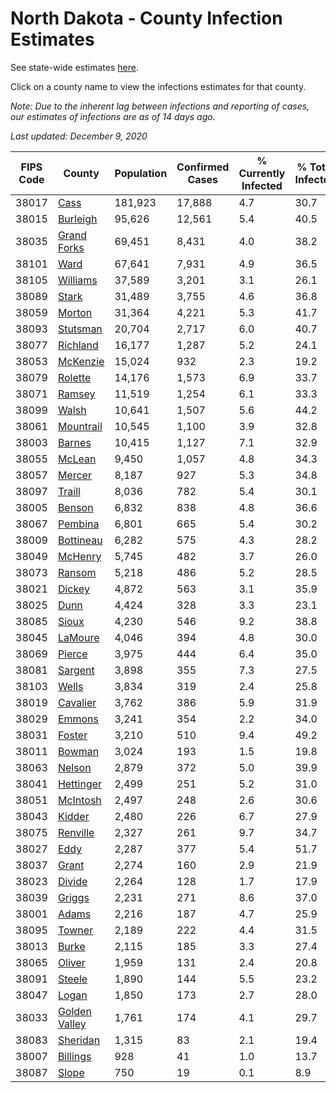 # North Dakota - County Infection Estimates

See state-wide estimates [here](/infections/us-nd).

Click on a county name to view the infections estimates for that county.

*Note: Due to the inherent lag between infections and reporting of cases, our estimates of infections are as of 14 days ago.*

*Last updated: December 9, 2020*

|   FIPS Code |                         County |   Population |   Confirmed Cases |   % Currently Infected |   % Total Infected |
|-------------|--------------------------------|--------------|-------------------|------------------------|--------------------|
|       38017 |                   [Cass](cass) |      181,923 |            17,888 |                    4.7 |               30.7 |
|       38015 |           [Burleigh](burleigh) |       95,626 |            12,561 |                    5.4 |               40.5 |
|       38035 |     [Grand Forks](grand-forks) |       69,451 |             8,431 |                    4.0 |               38.2 |
|       38101 |                   [Ward](ward) |       67,641 |             7,931 |                    4.9 |               36.5 |
|       38105 |           [Williams](williams) |       37,589 |             3,201 |                    3.1 |               26.1 |
|       38089 |                 [Stark](stark) |       31,489 |             3,755 |                    4.6 |               36.8 |
|       38059 |               [Morton](morton) |       31,364 |             4,221 |                    5.3 |               41.7 |
|       38093 |           [Stutsman](stutsman) |       20,704 |             2,717 |                    6.0 |               40.7 |
|       38077 |           [Richland](richland) |       16,177 |             1,287 |                    5.2 |               24.1 |
|       38053 |           [McKenzie](mckenzie) |       15,024 |               932 |                    2.3 |               19.2 |
|       38079 |             [Rolette](rolette) |       14,176 |             1,573 |                    6.9 |               33.7 |
|       38071 |               [Ramsey](ramsey) |       11,519 |             1,254 |                    6.1 |               33.3 |
|       38099 |                 [Walsh](walsh) |       10,641 |             1,507 |                    5.6 |               44.2 |
|       38061 |         [Mountrail](mountrail) |       10,545 |             1,100 |                    3.9 |               32.8 |
|       38003 |               [Barnes](barnes) |       10,415 |             1,127 |                    7.1 |               32.9 |
|       38055 |               [McLean](mclean) |        9,450 |             1,057 |                    4.8 |               34.3 |
|       38057 |               [Mercer](mercer) |        8,187 |               927 |                    5.3 |               34.8 |
|       38097 |               [Traill](traill) |        8,036 |               782 |                    5.4 |               30.1 |
|       38005 |               [Benson](benson) |        6,832 |               838 |                    4.8 |               36.6 |
|       38067 |             [Pembina](pembina) |        6,801 |               665 |                    5.4 |               30.2 |
|       38009 |         [Bottineau](bottineau) |        6,282 |               575 |                    4.3 |               28.2 |
|       38049 |             [McHenry](mchenry) |        5,745 |               482 |                    3.7 |               26.0 |
|       38073 |               [Ransom](ransom) |        5,218 |               486 |                    5.2 |               28.5 |
|       38021 |               [Dickey](dickey) |        4,872 |               563 |                    3.1 |               35.9 |
|       38025 |                   [Dunn](dunn) |        4,424 |               328 |                    3.3 |               23.1 |
|       38085 |                 [Sioux](sioux) |        4,230 |               546 |                    9.2 |               38.8 |
|       38045 |             [LaMoure](lamoure) |        4,046 |               394 |                    4.8 |               30.0 |
|       38069 |               [Pierce](pierce) |        3,975 |               444 |                    6.4 |               35.0 |
|       38081 |             [Sargent](sargent) |        3,898 |               355 |                    7.3 |               27.5 |
|       38103 |                 [Wells](wells) |        3,834 |               319 |                    2.4 |               25.8 |
|       38019 |           [Cavalier](cavalier) |        3,762 |               386 |                    5.9 |               31.9 |
|       38029 |               [Emmons](emmons) |        3,241 |               354 |                    2.2 |               34.0 |
|       38031 |               [Foster](foster) |        3,210 |               510 |                    9.4 |               49.2 |
|       38011 |               [Bowman](bowman) |        3,024 |               193 |                    1.5 |               19.8 |
|       38063 |               [Nelson](nelson) |        2,879 |               372 |                    5.0 |               39.9 |
|       38041 |         [Hettinger](hettinger) |        2,499 |               251 |                    5.2 |               31.0 |
|       38051 |           [McIntosh](mcintosh) |        2,497 |               248 |                    2.6 |               30.6 |
|       38043 |               [Kidder](kidder) |        2,480 |               226 |                    6.7 |               27.9 |
|       38075 |           [Renville](renville) |        2,327 |               261 |                    9.7 |               34.7 |
|       38027 |                   [Eddy](eddy) |        2,287 |               377 |                    5.4 |               51.7 |
|       38037 |                 [Grant](grant) |        2,274 |               160 |                    2.9 |               21.9 |
|       38023 |               [Divide](divide) |        2,264 |               128 |                    1.7 |               17.9 |
|       38039 |               [Griggs](griggs) |        2,231 |               271 |                    8.6 |               37.0 |
|       38001 |                 [Adams](adams) |        2,216 |               187 |                    4.7 |               25.9 |
|       38095 |               [Towner](towner) |        2,189 |               222 |                    4.4 |               31.5 |
|       38013 |                 [Burke](burke) |        2,115 |               185 |                    3.3 |               27.4 |
|       38065 |               [Oliver](oliver) |        1,959 |               131 |                    2.4 |               20.8 |
|       38091 |               [Steele](steele) |        1,890 |               144 |                    5.5 |               23.2 |
|       38047 |                 [Logan](logan) |        1,850 |               173 |                    2.7 |               28.0 |
|       38033 | [Golden Valley](golden-valley) |        1,761 |               174 |                    4.1 |               29.7 |
|       38083 |           [Sheridan](sheridan) |        1,315 |                83 |                    2.1 |               19.4 |
|       38007 |           [Billings](billings) |          928 |                41 |                    1.0 |               13.7 |
|       38087 |                 [Slope](slope) |          750 |                19 |                    0.1 |                8.9 |